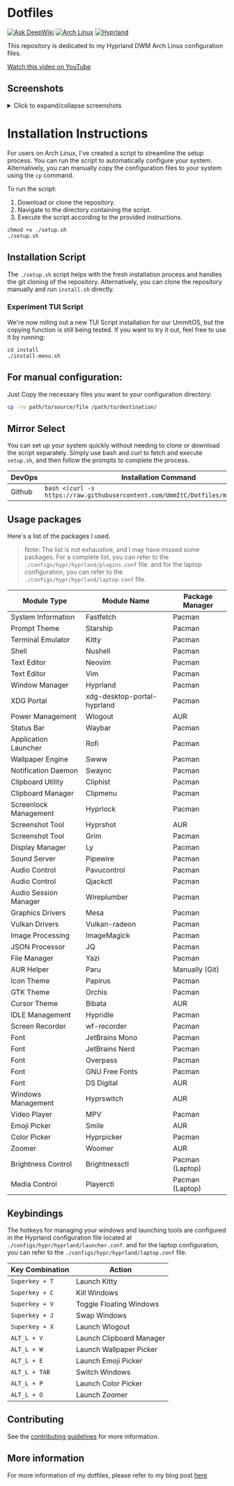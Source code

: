 # Dotfiles

[![Ask DeepWiki](https://deepwiki.com/badge.svg)](https://deepwiki.com/UmmItC/Dotfiles)
[![Arch Linux](https://img.shields.io/badge/Arch_Linux-1793D1?logo=arch-linux&logoColor=fff)](https://archlinux.org)
[![Hyprland](https://img.shields.io/badge/Hyprland-1A1B26?logo=hyprland&logoColor=fff)](https://hyprland.org)

This repository is dedicated to my Hyprland DWM Arch Linux configuration files.

[Watch this video on YouTube](https://www.youtube.com/watch?v=sjeKlj8mTjE)

## Screenshots

<details>
<summary>Click to expand/collapse screenshots</summary>

![App Launcher](https://dl.ummit.dev/dotfiles-20250217/app-launcher.png)
![Clipboard](https://dl.ummit.dev/dotfiles-20250217/clipboard.png)
![Color Picker](https://dl.ummit.dev/dotfiles-20250217/color-picker.png)
![Neovim 2](https://dl.ummit.dev/dotfiles-20250217/neovim-2.png)
![Neovim](https://dl.ummit.dev/dotfiles-20250217/neovim.png)
![Panel](https://dl.ummit.dev/dotfiles-20250217/panel.png)
![Power Management 2](https://dl.ummit.dev/dotfiles-20250217/power-management-2.png)
![Power Management](https://dl.ummit.dev/dotfiles-20250217/power-management.png)
![Upgrade](https://dl.ummit.dev/dotfiles-20250217/upgrade.png)
![Wallpaper Picker](https://dl.ummit.dev/dotfiles-20250217/wallpaper-picker.png)
![Windows 2](https://dl.ummit.dev/dotfiles-20250217/windows-2.png)
![Windows](https://dl.ummit.dev/dotfiles-20250217/windows.png)

</details>

# Installation Instructions

For users on Arch Linux, I've created a script to streamline the setup process. You can run the script to automatically configure your system. Alternatively, you can manually copy the configuration files to your system using the `cp` command.

To run the script:

1. Download or clone the repository.
2. Navigate to the directory containing the script.
3. Execute the script according to the provided instructions.

```shell
chmod +x ./setup.sh
./setup.sh
```

## Installation Script

The `./setup.sh` script helps with the fresh installation process and handles the git cloning of the repository. Alternatively, you can clone the repository manually and run `install.sh` directly.

### Experiment TUI Script

We're now rolling out a new TUI Script installation for our UmmItOS, but the copying function is still being tested. If you want to try it out, feel free to use it by running:

```shell
cd install
./install-menu.sh
```

## For manual configuration:

Just Copy the necessary files you want to your configuration directory:
   
```sh
cp -rv path/to/source/file /path/to/destination/
```

## Mirror Select

You can set up your system quickly without needing to clone or download the script separately. Simply use bash and curl to fetch and execute `setup.sh`, and then follow the prompts to complete the process.

| DevOps       | Installation Command                                                              |
|--------------|---------------------------------------------------------------------------------- |
| Github       | `bash <(curl -s https://raw.githubusercontent.com/UmmItC/Dotfiles/main/setup.sh)` |

## Usage packages

Here's a list of the packages I used.

>Note: The list is not exhaustive, and I may have missed some packages. For a complete list, you can refer to the `./configs/hypr/hyprland/plugins.conf` file. and for the laptop configuration, you can refer to the `./configs/hypr/hyprland/laptop.conf` file.

| Module Type              | Module Name     | Package Manager |
|--------------------------|-----------------|-----------------|
| System Information       | Fastfetch       | Pacman          |
| Prompt Theme             | Starship        | Pacman          |
| Terminal Emulator        | Kitty           | Pacman          |
| Shell                    | Nushell         | Pacman          |
| Text Editor              | Neovim          | Pacman          |
| Text Editor              | Vim             | Pacman          |
| Window Manager           | Hyprland        | Pacman          |
| XDG Portal               | xdg-desktop-portal-hyprland | Pacman |
| Power Management         | Wlogout         | AUR             |
| Status Bar               | Waybar          | Pacman          |
| Application Launcher     | Rofi            | Pacman          |
| Wallpaper Engine         | Swww            | Pacman          |
| Notification Daemon      | Swaync          | Pacman          |
| Clipboard Utility        | Cliphist        | Pacman          |
| Clipboard Manager        | Clipmenu        | Pacman          |
| Screenlock Management    | Hyprlock        | Pacman          |
| Screenshot Tool          | Hyprshot        | AUR             |
| Screenshot Tool          | Grim            | Pacman          |
| Display Manager          | Ly              | Pacman          |
| Sound Server             | Pipewire        | Pacman          |
| Audio Control            | Pavucontrol     | Pacman          |
| Audio Control            | Qjackctl        | Pacman          |
| Audio Session Manager   | Wireplumber     | Pacman          |
| Graphics Drivers         | Mesa            | Pacman          |
| Vulkan Drivers           | Vulkan-radeon   | Pacman          |
| Image Processing         | ImageMagick     | Pacman          |
| JSON Processor           | JQ              | Pacman          |
| File Manager             | Yazi            | Pacman          |
| AUR Helper               | Paru            | Manually (Git)  |
| Icon Theme               | Papirus         | Pacman          |
| GTK Theme                | Orchis          | Pacman          |
| Cursor Theme             | Bibata          | AUR             |
| IDLE Management          | Hypridle        | Pacman          |
| Screen Recorder          | wf-recorder     | Pacman          |
| Font                     | JetBrains Mono  | Pacman          |
| Font                     | JetBrains Nerd  | Pacman          |
| Font                     | Overpass        | Pacman          |
| Font                     | GNU Free Fonts  | Pacman          |
| Font                     | DS Digital      | AUR             |
| Windows Management       | Hyprswitch      | AUR             |
| Video Player             | MPV             | Pacman          |
| Emoji Picker             | Smile           | AUR             |
| Color Picker             | Hyprpicker      | Pacman          |
| Zoomer                   | Woomer          | AUR             |
| Brightness Control       | Brightnessctl   | Pacman (Laptop) |
| Media Control            | Playerctl       | Pacman (Laptop) |
    
## Keybindings

The hotkeys for managing your windows and launching tools are configured in the Hyprland configuration file located at `./configs/hypr/hyprland/launcher.conf`. and for the laptop configuration, you can refer to the `./configs/hypr/hyprland/laptop.conf` file.

| Key Combination   | Action                     |
|-------------------|----------------------------|
| `Superkey + T`    | Launch Kitty               |
| `Superkey + C`    | Kill Windows               |
| `Superkey + V`    | Toggle Floating Windows    |
| `Superkey + J`    | Swap Windows               |
| `Superkey + X`    | Launch Wlogout             |
| `ALT_L + V`       | Launch Clipboard Manager   |
| `ALT_L + W`       | Launch Wallpaper Picker    |
| `ALT_L + E`       | Launch Emoji Picker        |
| `ALT_L + TAB`     | Switch Windows             |
| `ALT_L + P`       | Launch Color Picker        |
| `ALT_L + O`       | Launch Zoomer              |

## Contributing

See the [contributing guidelines](./CONTRIBUTING.md) for more information.

## More information

For more information of my dotfiles, please refer to my blog post [here](https://short.ummit.dev/blog-old-dotsfile-guide)